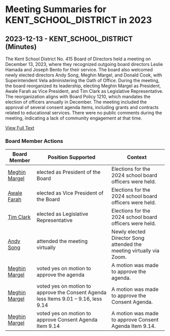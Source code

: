# Meeting Summaries for KENT_SCHOOL_DISTRICT in 2023

## 2023-12-13 - KENT_SCHOOL_DISTRICT (Minutes)

The Kent School District No. 415 Board of Directors held a meeting on December 13, 2023, where they recognized outgoing board directors Leslie Hamada and Joseph Bento for their service. The board also welcomed newly elected directors Andy Song, Meghin Margel, and Donald Cook, with Superintendent Vela administering the Oath of Office. During the meeting, the board reorganized its leadership, electing Meghin Margel as President, Awale Farah as Vice President, and Tim Clark as Legislative Representative. The reorganization aligns with Board Policy 1210, which mandates the election of officers annually in December. The meeting included the approval of several consent agenda items, including grants and contracts related to educational services. There were no public comments during the meeting, indicating a lack of community engagement at that time.

[View Full Text](https://raw.githubusercontent.com/VoronoiPerspectives/WashingtonStateSchoolBoardExplorer/refs/heads/main/data/countries/usa/states/wa/counties/king/school_boards/kent_school_district/2023/2023-12-13-board-minutes.txt)

### Board Member Actions

| Board Member | Position Supported | Context |
|--------------|--------------------|---------|
| [Meghin Margel](board_member_130.md) | elected as President of the Board | Elections for the 2024 school board officers were held. |
| [Awale Farah](board_member_131.md) | elected as Vice President of the Board | Elections for the 2024 school board officers were held. |
| [Tim Clark](board_member_132.md) | elected as Legislative Representative | Elections for the 2024 school board officers were held. |
| [Andy Song](board_member_134.md) | attended the meeting virtually | Newly elected Director Song attended the meeting virtually via Zoom. |
| [Meghin Margel](board_member_130.md) | voted yes on motion to approve the agenda | A motion was made to approve the agenda. |
| [Meghin Margel](board_member_130.md) | voted yes on motion to approve the Consent Agenda less Items 9.01 – 9.16, less 9.14 | A motion was made to approve the Consent Agenda. |
| [Meghin Margel](board_member_130.md) | voted yes on motion to approve Consent Agenda Item 9.14 | A motion was made to approve Consent Agenda Item 9.14. |

